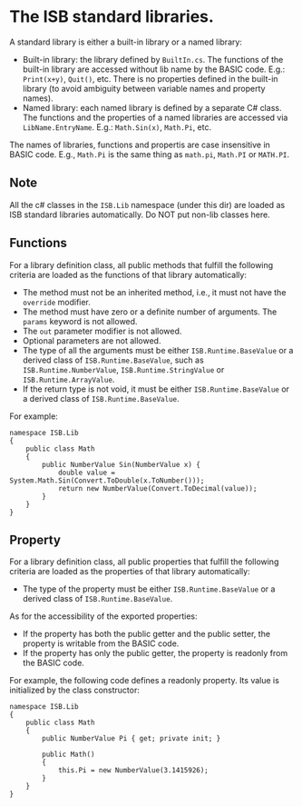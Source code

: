 # The ISB standard libraries.

A standard library is either a built-in library or a named library:

 * Built-in library: the library defined by `BuiltIn.cs`. The functions
   of the built-in library are accessed without lib name by the BASIC code.
   E.g.: `Print(x+y)`, `Quit()`, etc. There is no properties defined in the
   built-in library (to avoid ambiguity between variable names and property
   names).
 * Named library: each named library is defined by a separate C# class. The
  functions and the properties of a named libraries are accessed via
  `LibName.EntryName`. E.g.: `Math.Sin(x)`, `Math.Pi`, etc.

The names of libraries, functions and propertis are case insensitive in BASIC
code. E.g., `Math.Pi` is the same thing as `math.pi`, `Math.PI` or `MATH.PI`.

## Note

All the c# classes in the `ISB.Lib` namespace (under this dir) are loaded as
ISB standard libraries automatically. Do NOT put non-lib classes here.

## Functions

For a library definition class, all public methods that fulfill the following
criteria are loaded as the functions of that library automatically:

 * The method must not be an inherited method, i.e., it must not have the
   `override` modifier.
 * The method must have zero or a definite number of arguments. The `params`
   keyword is not allowed.
 * The `out` parameter modifier is not allowed.
 * Optional parameters are not allowed.
 * The type of all the arguments must be either `ISB.Runtime.BaseValue` or a
   derived class of `ISB.Runtime.BaseValue`, such as `ISB.Runtime.NumberValue`,
   `ISB.Runtime.StringValue` or `ISB.Runtime.ArrayValue`.
 * If the return type is not void, it must be either `ISB.Runtime.BaseValue` or
   a derived class of `ISB.Runtime.BaseValue`.

For example:

```
namespace ISB.Lib
{
    public class Math
    {
        public NumberValue Sin(NumberValue x) {
            double value = System.Math.Sin(Convert.ToDouble(x.ToNumber()));
            return new NumberValue(Convert.ToDecimal(value));
        }
    }
}
```

## Property

For a library definition class, all public properties that fulfill the
following criteria are loaded as the properties of that library automatically:

 * The type of the property must be either `ISB.Runtime.BaseValue` or a
   derived class of `ISB.Runtime.BaseValue`.

As for the accessibility of the exported properties:

 * If the property has both the public getter and the public setter, the
   property is writable from the BASIC code.
 * If the property has only the public getter, the property is readonly from
   the BASIC code.

For example, the following code defines a readonly property. Its value is
initialized by the class constructor:

```
namespace ISB.Lib
{
    public class Math
    {
        public NumberValue Pi { get; private init; }

        public Math()
        {
            this.Pi = new NumberValue(3.1415926);
        }
    }
}
```
